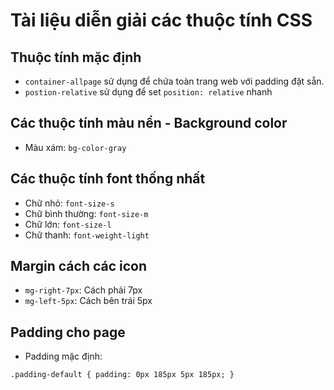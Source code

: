 # Tài liệu diễn giải các thuộc tính CSS

## Thuộc tính mặc định

- `container-allpage` sử dụng để chứa toàn trang web với padding đặt sẵn.
-  `postion-relative` sử dụng để set `position: relative` nhanh

## Các thuộc tính màu nền - Background color

- Màu xám: `bg-color-gray`

## Các thuộc tính font thống nhất

- Chữ nhỏ: `font-size-s`
- Chữ bình thường: `font-size-m`
- Chữ lớn: `font-size-l`
- Chữ thanh: `font-weight-light`

## Margin cách các icon 

- `mg-right-7px`: Cách phải 7px
- `mg-left-5px`: Cách bên trái 5px

## Padding cho page
- Padding mặc định:

`.padding-default {
    padding: 0px 185px 5px 185px;
}`